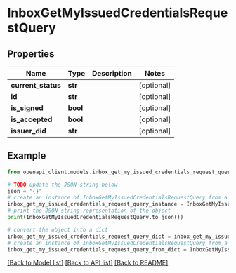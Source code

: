 # InboxGetMyIssuedCredentialsRequestQuery


## Properties

Name | Type | Description | Notes
------------ | ------------- | ------------- | -------------
**current_status** | **str** |  | [optional] 
**id** | **str** |  | [optional] 
**is_signed** | **bool** |  | [optional] 
**is_accepted** | **bool** |  | [optional] 
**issuer_did** | **str** |  | [optional] 

## Example

```python
from openapi_client.models.inbox_get_my_issued_credentials_request_query import InboxGetMyIssuedCredentialsRequestQuery

# TODO update the JSON string below
json = "{}"
# create an instance of InboxGetMyIssuedCredentialsRequestQuery from a JSON string
inbox_get_my_issued_credentials_request_query_instance = InboxGetMyIssuedCredentialsRequestQuery.from_json(json)
# print the JSON string representation of the object
print(InboxGetMyIssuedCredentialsRequestQuery.to_json())

# convert the object into a dict
inbox_get_my_issued_credentials_request_query_dict = inbox_get_my_issued_credentials_request_query_instance.to_dict()
# create an instance of InboxGetMyIssuedCredentialsRequestQuery from a dict
inbox_get_my_issued_credentials_request_query_from_dict = InboxGetMyIssuedCredentialsRequestQuery.from_dict(inbox_get_my_issued_credentials_request_query_dict)
```
[[Back to Model list]](../README.md#documentation-for-models) [[Back to API list]](../README.md#documentation-for-api-endpoints) [[Back to README]](../README.md)


